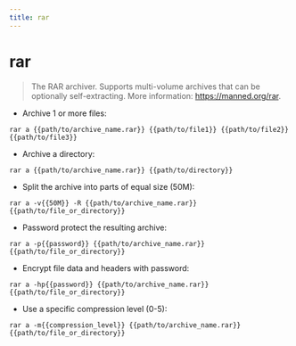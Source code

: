 ```yaml
---
title: rar
---
```

# rar

> The RAR archiver. Supports multi-volume archives that can be optionally self-extracting.
> More information: <https://manned.org/rar>.

- Archive 1 or more files:

`rar a {{path/to/archive_name.rar}} {{path/to/file1}} {{path/to/file2}} {{path/to/file3}}`

- Archive a directory:

`rar a {{path/to/archive_name.rar}} {{path/to/directory}}`

- Split the archive into parts of equal size (50M):

`rar a -v{{50M}} -R {{path/to/archive_name.rar}} {{path/to/file_or_directory}}`

- Password protect the resulting archive:

`rar a -p{{password}} {{path/to/archive_name.rar}} {{path/to/file_or_directory}}`

- Encrypt file data and headers with password:

`rar a -hp{{password}} {{path/to/archive_name.rar}} {{path/to/file_or_directory}}`

- Use a specific compression level (0-5):

`rar a -m{{compression_level}} {{path/to/archive_name.rar}} {{path/to/file_or_directory}}`
